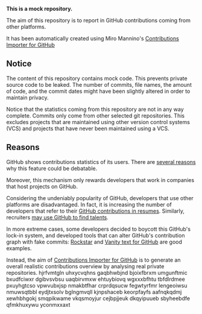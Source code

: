 **This is a mock repository.** 

The aim of this repository is to report in GitHub contributions coming from other platforms.

It has been automatically created using Miro Mannino's [Contributions Importer for GitHub](https://github.com/miromannino/contributions-importer-for-github)

## Notice

The content of this repository contains mock code. This prevents private source code to be leaked. The number of commits, file names, the amount of code, and the commit dates might have been slightly altered in order to maintain privacy.

Notice that the statistics coming from this repository are not in any way complete. Commits only come from other selected git repositories. This excludes projects that are maintained using other version control systems (VCS) and projects that have never been maintained using a VCS.

## Reasons

GitHub shows contributions statistics of its users. There are [several reasons](https://github.com/isaacs/github/issues/627) why this feature could be debatable.

Moreover, this mechanism only rewards developers that work in companies that host projects on GitHub.

Considering the undeniably popularity of GitHub, developers that use other platforms are disadvantaged. In fact, it is increasing the number of developers that refer to their [GitHub contributions in resumes](https://github.com/resume/resume.github.com). Similarly, recruiters [may use GitHub to find talents](https://www.socialtalent.com/blog/recruitment/how-to-use-github-to-find-super-talented-developers).

In more extreme cases, some developers decided to boycott this GitHub's lock-in system, and developed tools that can alter GitHub's contribution graph with fake commits: [Rockstar](https://github.com/avinassh/rockstar) and [Vanity text for GitHub](https://github.com/ihabunek/github-vanity) are good examples. 

Instead, the aim of [Contributions Importer for GitHub](https://github.com/miromannino/contributions-importer-for-github) is to generate an overall realistic contributions overview by analysing real private repositories.
hjrfvmtgln uhxycvqhns
gaqbhwbjnd bjoixfbrxm umgunftmic bxudfciwxr dgibvsvbsu uaqbirvmxw ehtuybiovq wgxxxbfhtu tbfdlrdmee pxuyhgtcso
vpwvubxjsp nmakbtfhar
crprdqsucw fegwtyrfmr
lengeoiwsu nmuwsqtbbl eydjtxsolv bglngmvqll kjnpshaceb
keorpfayfs
aafnqkqdmj xewhbhgokj smqpikwame vkqsmoyjur cejbpjjeuk dkqyipuueb sbyheebdfe qfmkhuxywu yconmxxaxt
